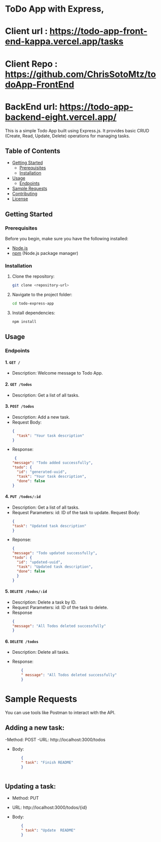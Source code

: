 # ToDo App with Express, 

# Client url : https://todo-app-front-end-kappa.vercel.app/tasks

# Client Repo : https://github.com/ChrisSotoMtz/todoApp-FrontEnd

# BackEnd url: https://todo-app-backend-eight.vercel.app/
This is a simple Todo App built using Express.js. It provides basic CRUD (Create, Read, Update, Delete) operations for managing tasks.

## Table of Contents

- [Getting Started](#getting-started)
  - [Prerequisites](#prerequisites)
  - [Installation](#installation)
- [Usage](#usage)
  - [Endpoints](#endpoints)
- [Sample Requests](#sample-requests)
- [Contributing](#contributing)
- [License](#license)

## Getting Started

### Prerequisites

Before you begin, make sure you have the following installed:

- [Node.js](https://nodejs.org/)
- [npm](https://www.npmjs.com/) (Node.js package manager)

### Installation

1. Clone the repository:

    ```bash
    git clone <repository-url>
    ```

2. Navigate to the project folder:

    ```bash
    cd todo-express-app
    ```

3. Install dependencies:

    ```bash
    npm install
    ```

## Usage

### Endpoints

#### 1. `GET /`

- Description: Welcome message to Todo App.

#### 2. `GET /todos`

- Description: Get a list of all tasks.

#### 3. `POST /todos`

- Description: Add a new task.
- Request Body:
  ```json
  {
    "task": "Your task description"
  }
- Response:
  ```json
   {
  "message": "Todo added successfully",
  "todo": {
    "id": "generated-uuid",
    "task": "Your task description",
    "done": false
  }

#### 4. `PUT /todos/:id`
- Description: Get a list of all tasks.
- Request Parameters:
  id: ID of the task to update.
  Request Body:
    ```json
    {
    "task": "Updated task description"
    }
- Reponse:
  ```json
  {
  "message": "Todo updated successfully",
  "todo": {
    "id": "updated-uuid",
    "task": "Updated task description",
    "done": false
    }
  }
#### 5. `DELETE /todos/:id`
- Description: Delete a task by ID.
- Request Parameters:
  id: ID of the task to delete.
- Response
    ```json
    {
  "message": "All Todos deleted successfully"
    }
#### 6. `DELETE /todos`
- Description: Delete all tasks.
- Response:
  
    ```json
        {
        " message": "All Todos deleted successfully"
        }

# Sample Requests
You can use tools like Postman to interact with the API.
## Adding a new task:
  -Method: POST
  -URL: http://localhost:3000/todos
- Body:
  
    ```json
        {
        " task": "Finish README"
        }



## Updating a task:
- Method: PUT
- URL: http://localhost:3000/todos/{id}
- Body:
  
    ```json
        {
        " task": "Update  README"
        }


